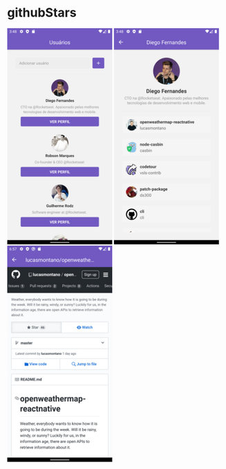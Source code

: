 # githubStars

<p>
<img height="500" src="./assets/Screenshot_1584373684.png" />
<img height="500" src="./assets/Screenshot_1584373689.png" />
<img height="500" src="./assets/Screenshot_1584817061.png" />
</p>

